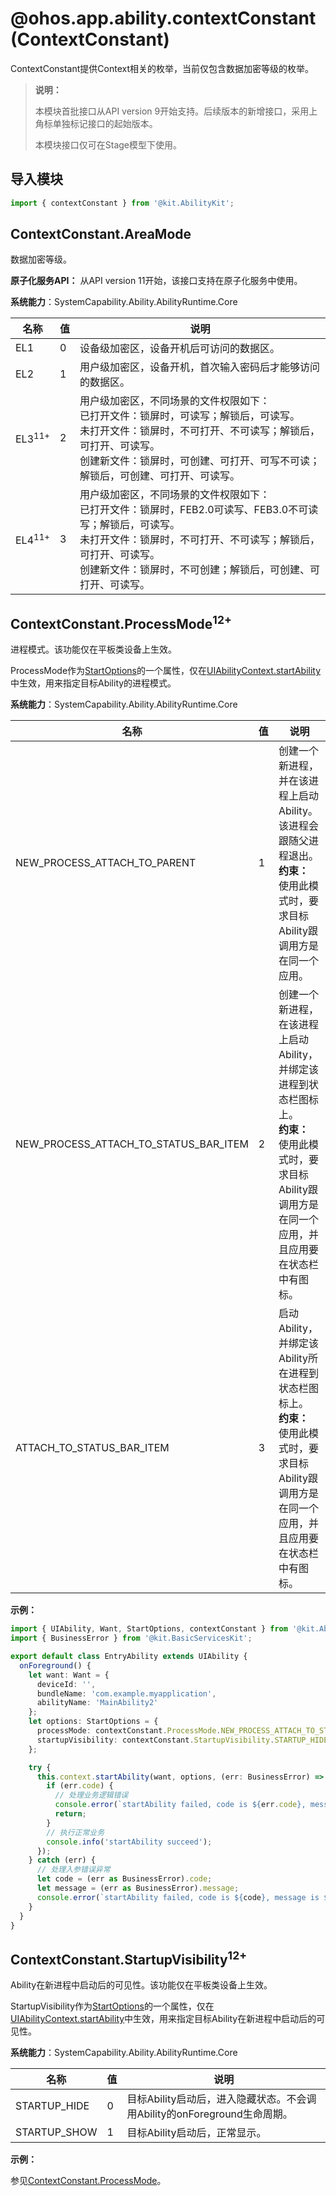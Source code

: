 # @ohos.app.ability.contextConstant (ContextConstant)

ContextConstant提供Context相关的枚举，当前仅包含数据加密等级的枚举。

> **说明：**
> 
> 本模块首批接口从API version 9开始支持。后续版本的新增接口，采用上角标单独标记接口的起始版本。
>
> 本模块接口仅可在Stage模型下使用。

## 导入模块

```ts
import { contextConstant } from '@kit.AbilityKit';
```

## ContextConstant.AreaMode

数据加密等级。

**原子化服务API：** 从API version 11开始，该接口支持在原子化服务中使用。

**系统能力**：SystemCapability.Ability.AbilityRuntime.Core

| 名称  | 值 | 说明                                                                                                                   |
|-----| -------- |----------------------------------------------------------------------------------------------------------------------|
| EL1 | 0 | 设备级加密区，设备开机后可访问的数据区。                                                                                                 |
| EL2 | 1 | 用户级加密区，设备开机，首次输入密码后才能够访问的数据区。                                                                                        |
| EL3<sup>11+<sup> | 2 | 用户级加密区，不同场景的文件权限如下：<br/>已打开文件：锁屏时，可读写；解锁后，可读写。<br/>未打开文件：锁屏时，不可打开、不可读写；解锁后，可打开、可读写。<br/>创建新文件：锁屏时，可创建、可打开、可写不可读；解锁后，可创建、可打开、可读写。 |
| EL4<sup>11+<sup> | 3 | 用户级加密区，不同场景的文件权限如下：<br/>已打开文件：锁屏时，FEB2.0可读写、FEB3.0不可读写；解锁后，可读写。<br/>未打开文件：锁屏时，不可打开、不可读写；解锁后，可打开、可读写。<br/>创建新文件：锁屏时，不可创建；解锁后，可创建、可打开、可读写。        |


## ContextConstant.ProcessMode<sup>12+</sup>

进程模式。该功能仅在平板类设备上生效。

ProcessMode作为[StartOptions](js-apis-app-ability-startOptions.md)的一个属性，仅在[UIAbilityContext.startAbility](js-apis-inner-application-uiAbilityContext.md#uiabilitycontextstartability-1)中生效，用来指定目标Ability的进程模式。

**系统能力**：SystemCapability.Ability.AbilityRuntime.Core

| 名称  | 值 | 说明                                                                                                                   |
|-----| -------- |----------------------------------------------------------------------------------------------------------------------|
| NEW_PROCESS_ATTACH_TO_PARENT | 1 | 创建一个新进程，并在该进程上启动Ability。该进程会跟随父进程退出。<br>**约束：**<br>使用此模式时，要求目标Ability跟调用方是在同一个应用。                     |
| NEW_PROCESS_ATTACH_TO_STATUS_BAR_ITEM | 2 | 创建一个新进程，在该进程上启动Ability，并绑定该进程到状态栏图标上。<br>**约束：**<br>使用此模式时，要求目标Ability跟调用方是在同一个应用，并且应用要在状态栏中有图标。                  |
| ATTACH_TO_STATUS_BAR_ITEM | 3 | 启动Ability，并绑定该Ability所在进程到状态栏图标上。<br>**约束：**<br>使用此模式时，要求目标Ability跟调用方是在同一个应用，并且应用要在状态栏中有图标。                  |

**示例：**

  ```ts
  import { UIAbility, Want, StartOptions, contextConstant } from '@kit.AbilityKit';
  import { BusinessError } from '@kit.BasicServicesKit';

  export default class EntryAbility extends UIAbility {
    onForeground() {
      let want: Want = {
        deviceId: '',
        bundleName: 'com.example.myapplication',
        abilityName: 'MainAbility2'
      };
      let options: StartOptions = {
        processMode: contextConstant.ProcessMode.NEW_PROCESS_ATTACH_TO_STATUS_BAR_ITEM,
        startupVisibility: contextConstant.StartupVisibility.STARTUP_HIDE
      };

      try {
        this.context.startAbility(want, options, (err: BusinessError) => {
          if (err.code) {
            // 处理业务逻辑错误
            console.error(`startAbility failed, code is ${err.code}, message is ${err.message}`);
            return;
          }
          // 执行正常业务
          console.info('startAbility succeed');
        });
      } catch (err) {
        // 处理入参错误异常
        let code = (err as BusinessError).code;
        let message = (err as BusinessError).message;
        console.error(`startAbility failed, code is ${code}, message is ${message}`);
      }
    }
  }
  ```

## ContextConstant.StartupVisibility<sup>12+</sup>

Ability在新进程中启动后的可见性。该功能仅在平板类设备上生效。

StartupVisibility作为[StartOptions](js-apis-app-ability-startOptions.md)的一个属性，仅在[UIAbilityContext.startAbility](js-apis-inner-application-uiAbilityContext.md#uiabilitycontextstartability-1)中生效，用来指定目标Ability在新进程中启动后的可见性。

**系统能力**：SystemCapability.Ability.AbilityRuntime.Core

| 名称  | 值 | 说明                                                                                                                   |
|-----| -------- |----------------------------------------------------------------------------------------------------------------------|
| STARTUP_HIDE | 0 | 目标Ability启动后，进入隐藏状态。不会调用Ability的onForeground生命周期。        |
| STARTUP_SHOW | 1 | 目标Ability启动后，正常显示。     |

**示例：**

  参见[ContextConstant.ProcessMode](#contextconstantprocessmode12)。
